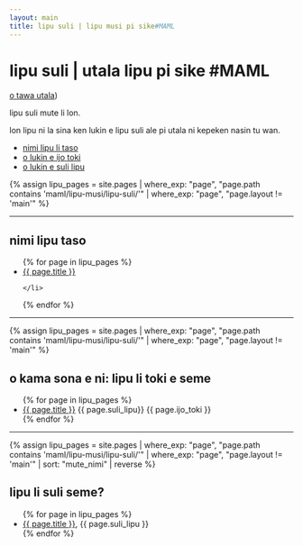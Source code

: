 ```yaml
---
layout: main
title: lipu suli | lipu musi pi sike#MAML
---
```


# lipu suli | utala lipu pi sike #MAML

[o tawa utala](/tenpo-ni_tok.html))

lipu suli mute li lon. 

lon lipu ni la sina ken lukin e lipu suli ale pi utala ni kepeken nasin tu wan.

- [nimi lipu li taso](#nimi)
- [o lukin e ijo toki](#ijo-toki)
- [o lukin e suli lipu](#suli-lipu)

{% assign lipu_pages = site.pages | where_exp: "page", "page.path contains 'maml/lipu-musi/lipu-suli/'" | where_exp: "page", "page.layout != 'main'" %}


<hr>

<h2 id="nimi">nimi lipu taso</h2>

<ul>
{% for page in lipu_pages %}
    <li>
    <a href="{{ page.url }}">{{ page.title }}</a> 

    </li>
{% endfor %}
</ul>

<hr>

{% assign lipu_pages = site.pages | where_exp: "page", "page.path contains 'maml/lipu-musi/lipu-suli/'" | where_exp: "page", "page.layout != 'main'" %}

<h2 id="ijo-toki">o kama sona e ni: lipu li toki e seme</h2>

<ul class="ijo-mute">
{% for page in lipu_pages %}
    <li>
    <a href="{{ page.url }}">{{ page.title }}</a> 
     <span>{{ page.suli_lipu}}</span>
     <span>{{ page.ijo_toki }}</span>
    </li>
{% endfor %}
</ul>

<hr>

{% assign lipu_pages = site.pages | where_exp: "page", "page.path contains 'maml/lipu-musi/lipu-suli/'" | where_exp: "page", "page.layout != 'main'" | sort: "mute_nimi" | reverse %}

<h2 id="suli-lipu">lipu li suli seme?</h2>

<ul>
{% for page in lipu_pages %}
    <li>
        <a href="{{ page.url }}">{{ page.title }}</a>,  {{ page.suli_lipu }}
       </li>
{% endfor %}
</ul>